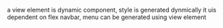 a view element is dynamic component,
style is generated dynmically
it uis dependent on flex
navbar, menu can be generated using view element
